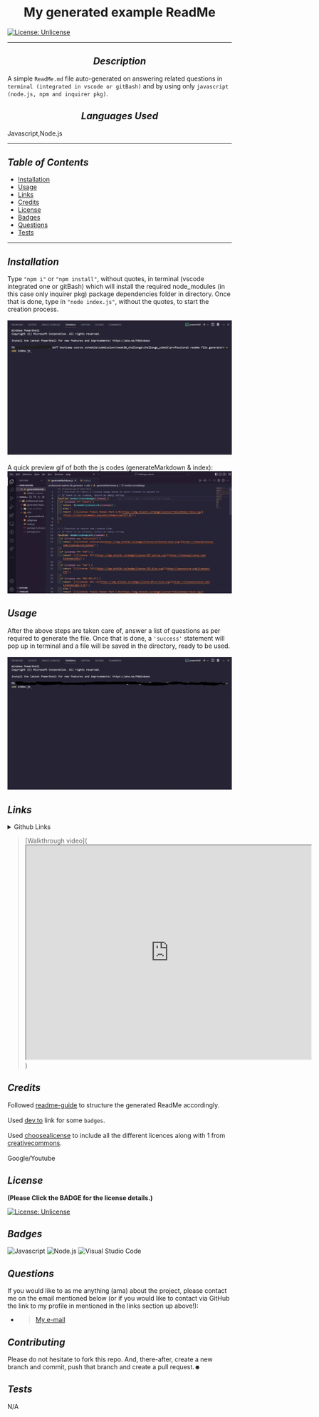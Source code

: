 
# <div align="center"> **My generated example ReadMe** </div>

[![License: Unlicense](https://img.shields.io/badge/License-Unlicense-blue.svg)](https://choosealicense.com/licenses/unlicense/)

---

## <div align="center"> *Description* </div>

  A simple `ReadMe.md` file auto-generated on answering related questions in `terminal (integrated in vscode or gitBash)` and by using only `javascript (node.js, npm and inquirer pkg)`.

## <div align="center"> *Languages Used* </div>

  Javascript,Node.js

---

## *Table of Contents*

* [Installation](#Installation)
* [Usage](#Usage)
* [Links](#Links)
* [Credits](#Credits)
* [License](#License)
* [Badges](#Badges)
* [Questions](#Questions)
* [Tests](#Tests)

---

## *Installation*

  Type `"npm i"` or `"npm install"`, without quotes, in terminal (vscode integrated one or gitBash) which will install the required node_modules (in this case only inquirer pkg) package dependencies folder in directory. Once that is done, type in `"node index.js"`, without the quotes, to start the creation process.  </br></br>  ![NodeCommand](../media/NodeCmd.jpg)  </br></br>  A quick preview gif of both the js codes (generateMarkdown & index): ![CodePreview](../media/IndexandGenerateMarkdownCodesPreview.gif)

## *Usage*

  After the above steps are taken care of, answer a list of questions as per required to generate the file. Once that is done, a `'success'` statement will pop up in terminal and a file will be saved in the directory, ready to be used.  </br></br>  ![UsageProcess](../media/Terminal_NodeInitialize-to-ReadMeSavedSuccessfully.gif)

## *Links*

<details>

<summary>Github Links</summary>

>[A-N26](https://github.com/A-N26)

* >[Professional-ReadMe-file-generator](https://github.com/A-N26/professional-readme-file-generator)

* >N/A

</details>

> [Walkthrough video](<iframe src="https://drive.google.com/file/d/1xHJWV7orjlRSNYMwwFgmxxO9vX4rOCbM/preview" width="640" height="480"></iframe>)

## *Credits*

  Followed [readme-guide](https://coding-boot-camp.github.io/full-stack/github/professional-readme-guide) to structure the generated ReadMe accordingly.  </br></br>  Used [dev.to](https://dev.to/envoy_/150-badges-for-github-pnk#ide) link for some `badges`.  </br></br>  Used [choosealicense](https://choosealicense.com/) to include all the different licences along with 1 from [creativecommons](https://creativecommons.org/publicdomain/mark/1.0/).  </br></br>  Google/Youtube

## *License*

  **(Please Click the BADGE for the license details.)**

  [![License: Unlicense](https://img.shields.io/badge/License-Unlicense-blue.svg)](https://choosealicense.com/licenses/unlicense/)

## *Badges*

  ![Javascript](https://img.shields.io/badge/JavaScript-323330?style=for-the-badge&logo=javascript&logoColor=F7DF1E)  ![Node.js](https://img.shields.io/badge/Node.js-43853D?style=for-the-badge&logo=node.js&logoColor=white)  ![Visual Studio Code](https://img.shields.io/badge/Visual_Studio_Code-0078D4?style=for-the-badge&logo=visual%20studio%20code&logoColor=white)

## *Questions*

If you would like to as me anything (ama) about the project, please contact me on the email mentioned below (or if you would like to contact via GitHub the link to my profile in mentioned in the links section up above!):

* >[My e-mail](A-N26@github.com)

## *Contributing*

  Please do not hesitate to fork this repo. And, there-after, create a new branch and commit, push that branch and create a pull request.☻

## *Tests*

  N/A
